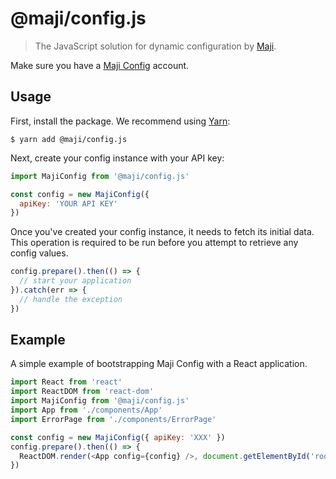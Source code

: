 # @maji/config.js

> The JavaScript solution for dynamic configuration by [Maji](https://maji.cloud/).

Make sure you have a [Maji Config](https://maji.cloud/products/config) account.

## Usage

First, install the package. We recommend using [Yarn](https://yarnpkg.com/):

```
$ yarn add @maji/config.js
```

Next, create your config instance with your API key:

```js
import MajiConfig from '@maji/config.js'

const config = new MajiConfig({
  apiKey: 'YOUR API KEY'
})
```

Once you've created your config instance, it needs to fetch its initial data. This operation is required to be run before you attempt to retrieve any config values.

```js
config.prepare().then(() => {
  // start your application
}).catch(err => {
  // handle the exception
})
```

## Example

A simple example of bootstrapping Maji Config with a React application.

```js
import React from 'react'
import ReactDOM from 'react-dom'
import MajiConfig from '@maji/config.js'
import App from './components/App'
import ErrorPage from './components/ErrorPage'

const config = new MajiConfig({ apiKey: 'XXX' })
config.prepare().then(() => {
  ReactDOM.render(<App config={config} />, document.getElementById('root'))
})
```

